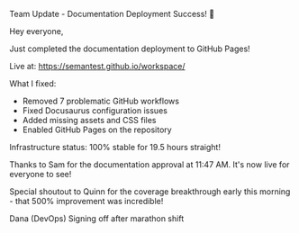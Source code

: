 Team Update - Documentation Deployment Success\! 🚀

Hey everyone,

Just completed the documentation deployment to GitHub Pages\!

Live at: https://semantest.github.io/workspace/

What I fixed:
- Removed 7 problematic GitHub workflows
- Fixed Docusaurus configuration issues
- Added missing assets and CSS files
- Enabled GitHub Pages on the repository

Infrastructure status: 100% stable for 19.5 hours straight\!

Thanks to Sam for the documentation approval at 11:47 AM. It's now live for everyone to see\!

Special shoutout to Quinn for the coverage breakthrough early this morning - that 500% improvement was incredible\!

Dana (DevOps)
Signing off after marathon shift
